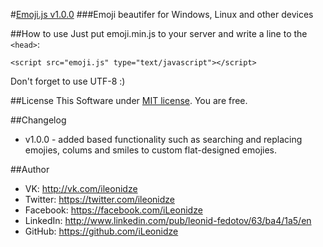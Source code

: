 #[Emoji.js v1.0.0](https://github.com/iLeonidze/emoji.js/)
###Emoji beautifer for Windows, Linux and other devices

##How to use
Just put emoji.min.js to your server and write a line to the `<head>`:

`<script src="emoji.js" type="text/javascript"></script>`

Don't forget to use UTF-8 :)

##License
This Software under [MIT license](http://opensource.org/licenses/MIT). You are free.

##Changelog
- v1.0.0 - added based functionality such as searching and replacing emojies, colums and smiles to custom flat-designed emojies.

##Author
- VK: http://vk.com/ileonidze
- Twitter: https://twitter.com/ileonidze
- Facebook: https://facebook.com/iLeonidze
- LinkedIn: http://www.linkedin.com/pub/leonid-fedotov/63/ba4/1a5/en
- GitHub: https://github.com/iLeonidze
